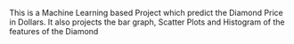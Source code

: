 This is a Machine Learning based Project which predict the Diamond Price in Dollars. It also projects the bar graph, Scatter Plots and Histogram of the features of the Diamond

